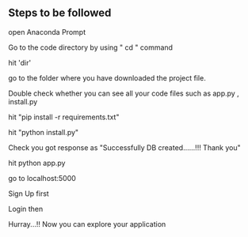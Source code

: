 ## Steps to be followed

open Anaconda Prompt

Go to the code directory by using " cd " command

hit 'dir'

go to the folder where you have downloaded the project file.

Double check whether you can see all your code files such as app.py , install.py


hit "pip install -r requirements.txt"

hit "python install.py"

Check you got response as "Successfully DB created......!!! Thank you"

hit python app.py

go to localhost:5000

Sign Up first

Login then

Hurray...!! Now you can explore your application







